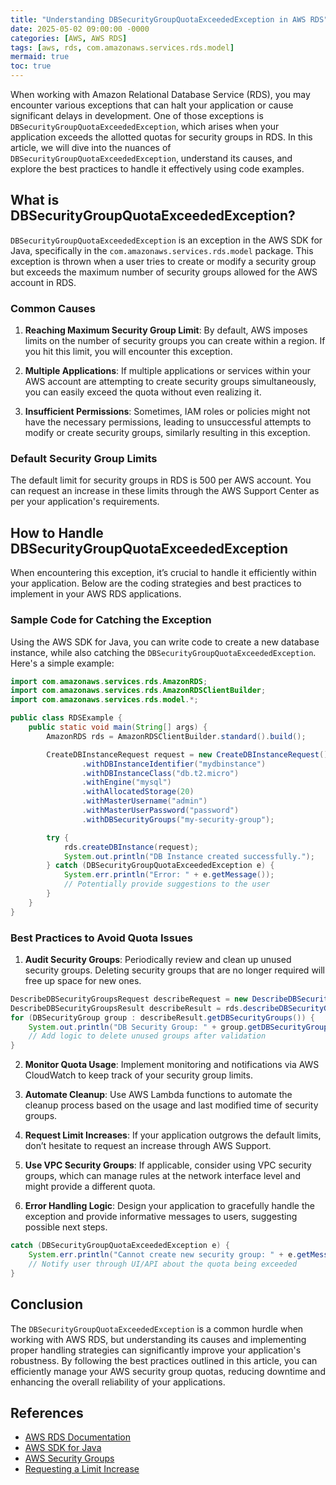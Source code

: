 ```yaml
---
title: "Understanding DBSecurityGroupQuotaExceededException in AWS RDS"
date: 2025-05-02 09:00:00 -0000
categories: [AWS, AWS RDS]
tags: [aws, rds, com.amazonaws.services.rds.model]
mermaid: true
toc: true
---
```



When working with Amazon Relational Database Service (RDS), you may encounter various exceptions that can halt your application or cause significant delays in development. One of those exceptions is `DBSecurityGroupQuotaExceededException`, which arises when your application exceeds the allotted quotas for security groups in RDS. In this article, we will dive into the nuances of `DBSecurityGroupQuotaExceededException`, understand its causes, and explore the best practices to handle it effectively using code examples. 

## What is DBSecurityGroupQuotaExceededException?

`DBSecurityGroupQuotaExceededException` is an exception in the AWS SDK for Java, specifically in the `com.amazonaws.services.rds.model` package. This exception is thrown when a user tries to create or modify a security group but exceeds the maximum number of security groups allowed for the AWS account in RDS.

### Common Causes

1. **Reaching Maximum Security Group Limit**: By default, AWS imposes limits on the number of security groups you can create within a region. If you hit this limit, you will encounter this exception.
   
2. **Multiple Applications**: If multiple applications or services within your AWS account are attempting to create security groups simultaneously, you can easily exceed the quota without even realizing it.

3. **Insufficient Permissions**: Sometimes, IAM roles or policies might not have the necessary permissions, leading to unsuccessful attempts to modify or create security groups, similarly resulting in this exception.

### Default Security Group Limits

The default limit for security groups in RDS is 500 per AWS account. You can request an increase in these limits through the AWS Support Center as per your application's requirements.

## How to Handle DBSecurityGroupQuotaExceededException

When encountering this exception, it’s crucial to handle it efficiently within your application. Below are the coding strategies and best practices to implement in your AWS RDS applications.

### Sample Code for Catching the Exception

Using the AWS SDK for Java, you can write code to create a new database instance, while also catching the `DBSecurityGroupQuotaExceededException`. Here's a simple example:

```java
import com.amazonaws.services.rds.AmazonRDS;
import com.amazonaws.services.rds.AmazonRDSClientBuilder;
import com.amazonaws.services.rds.model.*;

public class RDSExample {
    public static void main(String[] args) {
        AmazonRDS rds = AmazonRDSClientBuilder.standard().build();

        CreateDBInstanceRequest request = new CreateDBInstanceRequest()
                .withDBInstanceIdentifier("mydbinstance")
                .withDBInstanceClass("db.t2.micro")
                .withEngine("mysql")
                .withAllocatedStorage(20)
                .withMasterUsername("admin")
                .withMasterUserPassword("password")
                .withDBSecurityGroups("my-security-group");

        try {
            rds.createDBInstance(request);
            System.out.println("DB Instance created successfully.");
        } catch (DBSecurityGroupQuotaExceededException e) {
            System.err.println("Error: " + e.getMessage());
            // Potentially provide suggestions to the user
        }
    }
}
```

### Best Practices to Avoid Quota Issues

1. **Audit Security Groups**: Periodically review and clean up unused security groups. Deleting security groups that are no longer required will free up space for new ones.

```java
DescribeDBSecurityGroupsRequest describeRequest = new DescribeDBSecurityGroupsRequest();
DescribeDBSecurityGroupsResult describeResult = rds.describeDBSecurityGroups(describeRequest);
for (DBSecurityGroup group : describeResult.getDBSecurityGroups()) {
    System.out.println("DB Security Group: " + group.getDBSecurityGroupName());
    // Add logic to delete unused groups after validation
}
```

2. **Monitor Quota Usage**: Implement monitoring and notifications via AWS CloudWatch to keep track of your security group limits. 

3. **Automate Cleanup**: Use AWS Lambda functions to automate the cleanup process based on the usage and last modified time of security groups.

4. **Request Limit Increases**: If your application outgrows the default limits, don’t hesitate to request an increase through AWS Support.

5. **Use VPC Security Groups**: If applicable, consider using VPC security groups, which can manage rules at the network interface level and might provide a different quota.

6. **Error Handling Logic**: Design your application to gracefully handle the exception and provide informative messages to users, suggesting possible next steps.

```java
catch (DBSecurityGroupQuotaExceededException e) {
    System.err.println("Cannot create new security group: " + e.getMessage());
    // Notify user through UI/API about the quota being exceeded
}
```

## Conclusion

The `DBSecurityGroupQuotaExceededException` is a common hurdle when working with AWS RDS, but understanding its causes and implementing proper handling strategies can significantly improve your application's robustness. By following the best practices outlined in this article, you can efficiently manage your AWS security group quotas, reducing downtime and enhancing the overall reliability of your applications.

## References

- [AWS RDS Documentation](https://docs.aws.amazon.com/AmazonRDS/latest/UserGuide/Welcome.html)
- [AWS SDK for Java](https://sdk.amazonaws.com/java/api/latest/index.html)
- [AWS Security Groups](https://docs.aws.amazon.com/vpc/latest/userguide/VPC_SecurityGroups.html)
- [Requesting a Limit Increase](https://docs.aws.amazon.com/general/latest/gr/aws_service_limits.html)